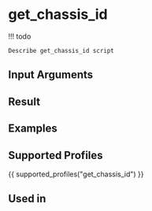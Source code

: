 

# get_chassis_id

<!-- prettier-ignore -->
!!! todo

    Describe get_chassis_id script

## Input Arguments

## Result

## Examples

## Supported Profiles

{{ supported_profiles("get_chassis_id") }}

## Used in
